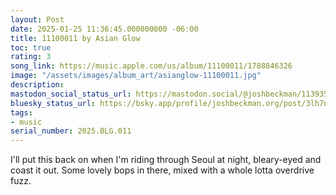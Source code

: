 ```yaml
---
layout: Post
date: 2025-01-25 11:36:45.000000000 -06:00
title: 11100011 by Asian Glow
toc: true
rating: 3
song_link: https://music.apple.com/us/album/11100011/1788846326
image: "/assets/images/album_art/asianglow-11100011.jpg"
description:
mastodon_social_status_url: https://mastodon.social/@joshbeckman/113935700617273572
bluesky_status_url: https://bsky.app/profile/joshbeckman.org/post/3lh7nqaz7ny2b
tags:
- music
serial_number: 2025.BLG.011
---
```

I'll put this back on when I'm riding through Seoul at night, bleary-eyed and coast it out. Some lovely bops in there, mixed with a whole lotta overdrive fuzz.
